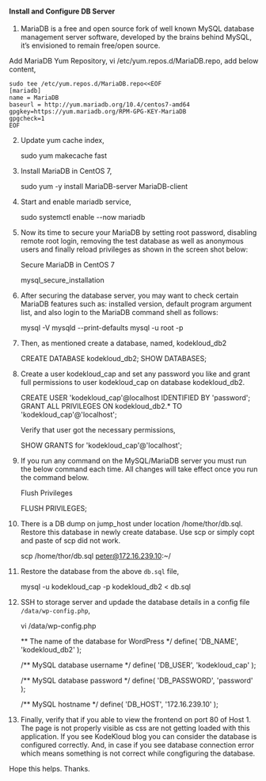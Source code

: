 ####  Install and Configure DB Server 

1. MariaDB is a free and open source fork of well known MySQL database management server software, developed by the brains behind MySQL, it’s envisioned to remain free/open source.

Add MariaDB Yum Repository, vi /etc/yum.repos.d/MariaDB.repo, add below content,

    sudo tee /etc/yum.repos.d/MariaDB.repo<<EOF 
    [mariadb]
    name = MariaDB
    baseurl = http://yum.mariadb.org/10.4/centos7-amd64
    gpgkey=https://yum.mariadb.org/RPM-GPG-KEY-MariaDB
    gpgcheck=1
    EOF

2. Update yum cache index,

    sudo yum makecache fast

3. Install MariaDB in CentOS 7,

    sudo yum -y install MariaDB-server MariaDB-client

4. Start and enable mariadb service,

    sudo systemctl enable --now mariadb

5. Now its time to secure your MariaDB by setting root password, disabling remote root login, removing the test database as well as anonymous users and finally reload privileges as shown in the screen shot below:

   Secure MariaDB in CentOS 7

    mysql_secure_installation

5. After securing the database server, you may want to check certain MariaDB features such as: installed version, default program argument list, and also login to the MariaDB command shell as follows:

    mysql -V
    mysqld --print-defaults
    mysql -u root -p

6. Then, as mentioned create a database, named, kodekloud_db2

    CREATE DATABASE kodekloud_db2;
    SHOW DATABASES;

7. Create a user kodekloud_cap and set any password you like and grant full permissions to user kodekloud_cap on database kodekloud_db2.

    CREATE USER 'kodekloud_cap'@localhost IDENTIFIED BY 'password';
    GRANT ALL PRIVILEGES ON kodekloud_db2.* TO 'kodekloud_cap'@'localhost';

   Verify that user got the necessary permissions,

    SHOW GRANTS for 'kodekloud_cap'@'localhost';

8. If you run any command on the MySQL/MariaDB server you must run the below command each time. All changes will take effect once you run the command below.

   Flush Privileges
    
    FLUSH PRIVILEGES;

9. There is a DB dump on jump_host under location /home/thor/db.sql. Restore this database in newly create database. Use scp or simply copt and paste of scp did not work.

    scp /home/thor/db.sql peter@172.16.239.10:~/

10. Restore the database from the above `db.sql` file,

    mysql -u kodekloud_cap -p kodekloud_db2 < db.sql

11. SSH to storage server and updade the database details in a config file `/data/wp-config.php`,

    vi /data/wp-config.php


    ** The name of the database for WordPress */
    define( 'DB_NAME', 'kodekloud_db2' );

    /** MySQL database username */
    define( 'DB_USER', 'kodekloud_cap' );

    /** MySQL database password */
    define( 'DB_PASSWORD', 'password' );

    /** MySQL hostname */
    define( 'DB_HOST', '172.16.239.10' );

12. Finally, verify that if you able to view the frontend on port 80 of Host 1. The page is not properly visible as css are not getting loaded with this application. If you see KodeKloud blog you can consider the database is configured correctly. And, in case if you see database connection error which means something is not correct while congfiguring the database.

Hope this helps. Thanks.
